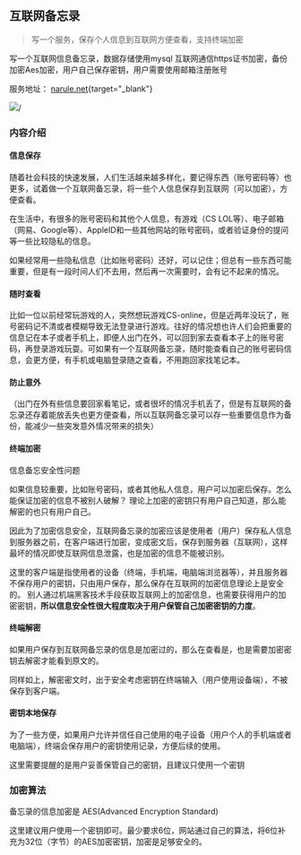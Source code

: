 ## 互联网备忘录

> 写一个服务，保存个人信息到互联网方便查看，支持终端加密



写一个互联网信息备忘录，数据存储使用mysql 互联网通信https证书加密，备份加密Aes加密，用户自己保存密钥，用户需要使用邮箱注册账号

服务地址： [narule.net](http://narule.net){target="_blank"}

![](http://narule.net/blog/img/internetmemo_structure.png)/



### 内容介绍

#### 信息保存

随着社会科技的快速发展，人们生活越来越多样化，要记得东西（账号密码等）也更多，试着做一个互联网备忘录，将一些个人信息保存到互联网（可以加密），方便查看。

在生活中，有很多的账号密码和其他个人信息，有游戏（CS LOL等）、电子邮箱（网易、Google等）、AppleID和一些其他网站的账号密码，或者验证身份的提问等一些比较隐私的信息。

如果经常用一些隐私信息（比如账号密码）还好，可以记住；但总有一些东西可能重要，但是有一段时间人们不去用，然后再一次需要时，会有记不起来的情况。

#### 随时查看

比如一位以前经常玩游戏的人，突然想玩游戏CS-online，但是近两年没玩了，账号密码记不清或者模糊导致无法登录进行游戏。往好的情况想也许人们会把重要的信息记在本子或者手机上，即便人出门在外，可以回到家去查看本子上的账号密码，再登录游戏玩耍。可如果有一个互联网备忘录，随时能查看自己的账号密码信息，会更方便，有手机或电脑登录随之查看，不用跑回家找笔记本。

#### 防止意外

（出门在外有些信息要回家看笔记，或者很坏的情况手机丢了，但是有互联网的备忘录还存着能放丢失也更方便查看，所以互联网备忘录可以存一些重要信息作为备份，能减少一些突发意外情况带来的损失）

#### 终端加密

信息备忘安全性问题

如果信息较重要，比如账号密码，或者其他私人信息，用户可以加密后保存。怎么能保证加密的信息不被别人破解？ 理论上加密的密钥只有用户自己知道，那么能解密的也只有用户自己。

因此为了加密信息安全，互联网备忘录的加密应该是使用者（用户）保存私人信息到服务器之前，在客户端进行加密，变成密文后，保存到服务器（互联网），这样最坏的情况即使互联网信息泄露，也是加密的信息不能被识别。

这里的客户端是指使用者的设备（终端，手机端，电脑端浏览器等），并且服务器不保存用户的密钥，只由用户保存，那么保存在互联网的加密信息理论上是安全的。 别人通过机端黑客技术手段获取互联网上的加密信息，也需要获得用户的加密密钥，**所以信息安全性很大程度取决于用户保管自己加密密钥的力度**。



#### 终端解密

如果用户保存到互联网备忘录的信息是加密过的，那么在查看是，也是需要加密密钥去解密才能看到原文的。

同样如上，解密密文时，出于安全考虑密钥在终端输入（用户使用设备端），不被保存到客户端。



#### 密钥本地保存

为了一些方便，如果用户允许并信任自己使用的电子设备（用户个人的手机端或者电脑端），终端会保存用户的密钥使用记录，方便后续的使用。

这里需要提醒的是用户妥善保管自己的密钥，且建议只使用一个密钥



### 加密算法

备忘录的信息加密是 AES(Advanced Encryption Standard) 

这里建议用户使用一个密钥即可。最少要求6位，网站通过自己的算法，将6位补充为32位（字节）的AES加密密钥，加密是足够安全的。

